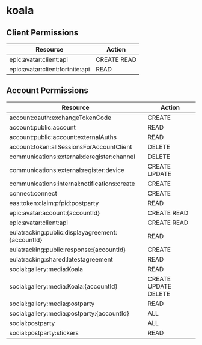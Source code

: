 # koala


## Client Permissions
| Resource | Action |
| -------- | ------ |
| epic:avatar:client:api | CREATE READ |
| epic:avatar:client:fortnite:api | READ |

## Account Permissions
| Resource | Action |
| -------- | ------ |
| account:oauth:exchangeTokenCode | CREATE |
| account:public:account | READ |
| account:public:account:externalAuths | READ |
| account:token:allSessionsForAccountClient | DELETE |
| communications:external:deregister:channel | DELETE |
| communications:external:register:device | CREATE UPDATE |
| communications:internal:notifications:create | CREATE |
| connect:connect | CREATE |
| eas:token:claim:pfpid:postparty | READ |
| epic:avatar:account:{accountId} | CREATE READ |
| epic:avatar:client:api | CREATE READ |
| eulatracking:public:displayagreement:{accountId} | READ |
| eulatracking:public:response:{accountId} | CREATE |
| eulatracking:shared:latestagreement | READ |
| social:gallery:media:Koala | READ |
| social:gallery:media:Koala:{accountId} | CREATE UPDATE DELETE |
| social:gallery:media:postparty | READ |
| social:gallery:media:postparty:{accountId} | ALL |
| social:postparty | ALL |
| social:postparty:stickers | READ |

